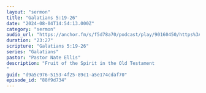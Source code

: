 ```yaml
---
layout: "sermon"
title: "Galatians 5:19-26"
date: "2024-08-04T14:54:13.000Z"
category: "sermon"
audio_url: "https://anchor.fm/s/f5d78a70/podcast/play/90160450/https%3A%2F%2Fd3ctxlq1ktw2nl.cloudfront.net%2Fstaging%2F2024-7-7%2F5d6cf6fa-d6f4-081a-b314-abc672f0de73.m4a"
duration: "23:27"
scripture: "Galatians 5:19-26"
series: "Galatians"
pastor: "Pastor Nate Ellis"
description: "Fruit of the Spirit in the Old Testament
"
guid: "d9a5c976-5153-4f25-89c1-a5e174cdaf70"
episode_id: "88f9d734"
---
```


